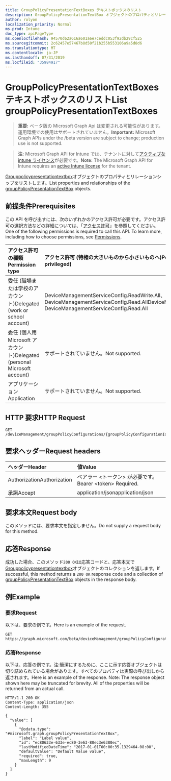 ```yaml
---
title: GroupPolicyPresentationTextBoxes テキストボックスのリスト
description: GroupPolicyPresentationTextBox オブジェクトのプロパティとリレーションシップをリストします。
author: rolyon
localization_priority: Normal
ms.prod: Intune
doc_type: apiPageType
ms.openlocfilehash: 94570d62a616a601a6e7ceddc053f92db29cf525
ms.sourcegitcommit: 2c62457e57467b8d50f21b255b553106a9a5d8d6
ms.translationtype: MT
ms.contentlocale: ja-JP
ms.lasthandoff: 07/31/2019
ms.locfileid: "35984917"
---
```

# <a name="list-grouppolicypresentationtextboxes"></a><span data-ttu-id="35b6f-103">GroupPolicyPresentationTextBoxes テキストボックスのリスト</span><span class="sxs-lookup"><span data-stu-id="35b6f-103">List groupPolicyPresentationTextBoxes</span></span>

> <span data-ttu-id="35b6f-104">**重要:** ベータ版の Microsoft Graph Api は変更される可能性があります。運用環境での使用はサポートされていません。</span><span class="sxs-lookup"><span data-stu-id="35b6f-104">**Important:** Microsoft Graph APIs under the /beta version are subject to change; production use is not supported.</span></span>

> <span data-ttu-id="35b6f-105">**注:** Microsoft Graph API for Intune では、テナントに対して[アクティブな intune ライセンス](https://go.microsoft.com/fwlink/?linkid=839381)が必要です。</span><span class="sxs-lookup"><span data-stu-id="35b6f-105">**Note:** The Microsoft Graph API for Intune requires an [active Intune license](https://go.microsoft.com/fwlink/?linkid=839381) for the tenant.</span></span>

<span data-ttu-id="35b6f-106">[Grouppolicypresentationtextbox](../resources/intune-grouppolicy-grouppolicypresentationtextbox.md)オブジェクトのプロパティとリレーションシップをリストします。</span><span class="sxs-lookup"><span data-stu-id="35b6f-106">List properties and relationships of the [groupPolicyPresentationTextBox](../resources/intune-grouppolicy-grouppolicypresentationtextbox.md) objects.</span></span>

## <a name="prerequisites"></a><span data-ttu-id="35b6f-107">前提条件</span><span class="sxs-lookup"><span data-stu-id="35b6f-107">Prerequisites</span></span>
<span data-ttu-id="35b6f-p101">この API を呼び出すには、次のいずれかのアクセス許可が必要です。アクセス許可の選択方法などの詳細については、「[アクセス許可](/graph/permissions-reference)」を参照してください。</span><span class="sxs-lookup"><span data-stu-id="35b6f-p101">One of the following permissions is required to call this API. To learn more, including how to choose permissions, see [Permissions](/graph/permissions-reference).</span></span>

|<span data-ttu-id="35b6f-110">アクセス許可の種類</span><span class="sxs-lookup"><span data-stu-id="35b6f-110">Permission type</span></span>|<span data-ttu-id="35b6f-111">アクセス許可 (特権の大きいものから小さいものへ)</span><span class="sxs-lookup"><span data-stu-id="35b6f-111">Permissions (from most to least privileged)</span></span>|
|:---|:---|
|<span data-ttu-id="35b6f-112">委任 (職場または学校のアカウント)</span><span class="sxs-lookup"><span data-stu-id="35b6f-112">Delegated (work or school account)</span></span>|<span data-ttu-id="35b6f-113">DeviceManagementServiceConfig.ReadWrite.All、DeviceManagementServiceConfig.Read.All</span><span class="sxs-lookup"><span data-stu-id="35b6f-113">DeviceManagementServiceConfig.ReadWrite.All, DeviceManagementServiceConfig.Read.All</span></span>|
|<span data-ttu-id="35b6f-114">委任 (個人用 Microsoft アカウント)</span><span class="sxs-lookup"><span data-stu-id="35b6f-114">Delegated (personal Microsoft account)</span></span>|<span data-ttu-id="35b6f-115">サポートされていません。</span><span class="sxs-lookup"><span data-stu-id="35b6f-115">Not supported.</span></span>|
|<span data-ttu-id="35b6f-116">アプリケーション</span><span class="sxs-lookup"><span data-stu-id="35b6f-116">Application</span></span>|<span data-ttu-id="35b6f-117">サポートされていません。</span><span class="sxs-lookup"><span data-stu-id="35b6f-117">Not supported.</span></span>|

## <a name="http-request"></a><span data-ttu-id="35b6f-118">HTTP 要求</span><span class="sxs-lookup"><span data-stu-id="35b6f-118">HTTP Request</span></span>
<!-- {
  "blockType": "ignored"
}
-->
``` http
GET /deviceManagement/groupPolicyConfigurations/{groupPolicyConfigurationId}/definitionValues/{groupPolicyDefinitionValueId}/presentationValues/{groupPolicyPresentationValueId}/presentation/definition/presentations
```

## <a name="request-headers"></a><span data-ttu-id="35b6f-119">要求ヘッダー</span><span class="sxs-lookup"><span data-stu-id="35b6f-119">Request headers</span></span>
|<span data-ttu-id="35b6f-120">ヘッダー</span><span class="sxs-lookup"><span data-stu-id="35b6f-120">Header</span></span>|<span data-ttu-id="35b6f-121">値</span><span class="sxs-lookup"><span data-stu-id="35b6f-121">Value</span></span>|
|:---|:---|
|<span data-ttu-id="35b6f-122">Authorization</span><span class="sxs-lookup"><span data-stu-id="35b6f-122">Authorization</span></span>|<span data-ttu-id="35b6f-123">ベアラー &lt;トークン&gt; が必要です。</span><span class="sxs-lookup"><span data-stu-id="35b6f-123">Bearer &lt;token&gt; Required.</span></span>|
|<span data-ttu-id="35b6f-124">承諾</span><span class="sxs-lookup"><span data-stu-id="35b6f-124">Accept</span></span>|<span data-ttu-id="35b6f-125">application/json</span><span class="sxs-lookup"><span data-stu-id="35b6f-125">application/json</span></span>|

## <a name="request-body"></a><span data-ttu-id="35b6f-126">要求本文</span><span class="sxs-lookup"><span data-stu-id="35b6f-126">Request body</span></span>
<span data-ttu-id="35b6f-127">このメソッドには、要求本文を指定しません。</span><span class="sxs-lookup"><span data-stu-id="35b6f-127">Do not supply a request body for this method.</span></span>

## <a name="response"></a><span data-ttu-id="35b6f-128">応答</span><span class="sxs-lookup"><span data-stu-id="35b6f-128">Response</span></span>
<span data-ttu-id="35b6f-129">成功した場合、このメソッド`200 OK`は応答コードと、応答本文で[Grouppolicypresentationtextbox](../resources/intune-grouppolicy-grouppolicypresentationtextbox.md)オブジェクトのコレクションを返します。</span><span class="sxs-lookup"><span data-stu-id="35b6f-129">If successful, this method returns a `200 OK` response code and a collection of [groupPolicyPresentationTextBox](../resources/intune-grouppolicy-grouppolicypresentationtextbox.md) objects in the response body.</span></span>

## <a name="example"></a><span data-ttu-id="35b6f-130">例</span><span class="sxs-lookup"><span data-stu-id="35b6f-130">Example</span></span>

### <a name="request"></a><span data-ttu-id="35b6f-131">要求</span><span class="sxs-lookup"><span data-stu-id="35b6f-131">Request</span></span>
<span data-ttu-id="35b6f-132">以下は、要求の例です。</span><span class="sxs-lookup"><span data-stu-id="35b6f-132">Here is an example of the request.</span></span>
``` http
GET https://graph.microsoft.com/beta/deviceManagement/groupPolicyConfigurations/{groupPolicyConfigurationId}/definitionValues/{groupPolicyDefinitionValueId}/presentationValues/{groupPolicyPresentationValueId}/presentation/definition/presentations
```

### <a name="response"></a><span data-ttu-id="35b6f-133">応答</span><span class="sxs-lookup"><span data-stu-id="35b6f-133">Response</span></span>
<span data-ttu-id="35b6f-p102">以下は、応答の例です。注:簡潔にするために、ここに示す応答オブジェクトは切り詰められている場合があります。すべてのプロパティは実際の呼び出しから返されます。</span><span class="sxs-lookup"><span data-stu-id="35b6f-p102">Here is an example of the response. Note: The response object shown here may be truncated for brevity. All of the properties will be returned from an actual call.</span></span>
``` http
HTTP/1.1 200 OK
Content-Type: application/json
Content-Length: 355

{
  "value": [
    {
      "@odata.type": "#microsoft.graph.groupPolicyPresentationTextBox",
      "label": "Label value",
      "id": "ec80633e-633e-ec80-3e63-80ec3e6380ec",
      "lastModifiedDateTime": "2017-01-01T00:00:35.1329464-08:00",
      "defaultValue": "Default Value value",
      "required": true,
      "maxLength": 9
    }
  ]
}
```





